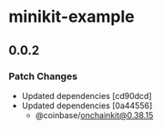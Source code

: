 # minikit-example

## 0.0.2

### Patch Changes

- Updated dependencies [cd90dcd]
- Updated dependencies [0a44556]
  - @coinbase/onchainkit@0.38.15
